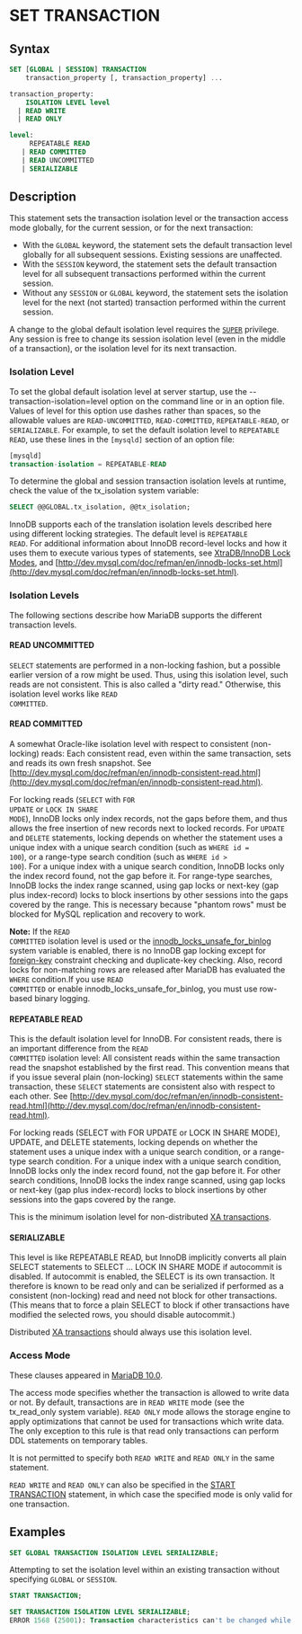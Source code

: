 # SET TRANSACTION

## Syntax

```sql
SET [GLOBAL | SESSION] TRANSACTION
    transaction_property [, transaction_property] ...

transaction_property:
    ISOLATION LEVEL level
  | READ WRITE
  | READ ONLY

level:
     REPEATABLE READ
   | READ COMMITTED
   | READ UNCOMMITTED
   | SERIALIZABLE
```

## Description

This statement sets the transaction isolation level or the transaction access mode globally, for the current session, or for the next transaction:

- With the <code class="highlight fixed" style="white-space:pre-wrap">GLOBAL</code> keyword, the statement sets the default
  transaction level globally for all subsequent sessions. Existing sessions are
  unaffected.
- With the <code class="highlight fixed" style="white-space:pre-wrap">SESSION</code> keyword, the statement sets the default
  transaction level for all subsequent transactions performed within the
  current session.
- Without any <code class="highlight fixed" style="white-space:pre-wrap">SESSION</code> or <code class="highlight fixed" style="white-space:pre-wrap">GLOBAL</code> keyword,
  the statement sets the isolation level for the next (not started) transaction
  performed within the current session.

A change to the global default isolation level requires the 
<code class="highlight fixed" style="white-space:pre-wrap">[SUPER](/sql-statements-structure/sql-statements/account-management-sql-commands/grant/)</code> privilege. Any session is free to change its
session isolation level (even in the middle of a transaction), or the isolation
level for its next transaction.

### Isolation Level

To set the global default isolation level at server startup, use the
<a undefined>--transaction-isolation=level</a> option on the command line or in an option file. Values of level for this option use dashes
rather than spaces, so the allowable values are <code class="highlight fixed" style="white-space:pre-wrap">READ-UNCOMMITTED</code>,
<code class="highlight fixed" style="white-space:pre-wrap">READ-COMMITTED</code>, <code class="highlight fixed" style="white-space:pre-wrap">REPEATABLE-READ</code>, or
<code class="highlight fixed" style="white-space:pre-wrap">SERIALIZABLE</code>. For example, to set the default isolation
level to <code class="highlight fixed" style="white-space:pre-wrap">REPEATABLE READ</code>, use these lines in the `[mysqld]`
section of an option file:

```sql
[mysqld]
transaction-isolation = REPEATABLE-READ
```

To determine the global and session transaction isolation levels at
runtime, check the value of the <a undefined>tx_isolation</a> system variable:

```sql
SELECT @@GLOBAL.tx_isolation, @@tx_isolation;
```

InnoDB supports each of the translation isolation levels described here
using different locking strategies. The default level is 
<code class="highlight fixed" style="white-space:pre-wrap">REPEATABLE READ</code>. For additional information about InnoDB
record-level locks and how it uses them to execute various types of statements,
see [XtraDB/InnoDB Lock Modes](/kb/en/xtradbinnodb-lock-modes/),
and [http://dev.mysql.com/doc/refman/en/innodb-locks-set.html](http://dev.mysql.com/doc/refman/en/innodb-locks-set.html).

### Isolation Levels

The following sections describe how MariaDB supports the different transaction levels.

#### READ UNCOMMITTED

<code class="highlight fixed" style="white-space:pre-wrap">SELECT</code> statements are performed in a non-locking fashion,
but a possible earlier version of a row might be used. Thus, using this
isolation level, such reads are not consistent. This is also called a "dirty
read." Otherwise, this isolation level works like 
<code class="highlight fixed" style="white-space:pre-wrap">READ COMMITTED</code>.

#### READ COMMITTED

A somewhat Oracle-like isolation level with respect to consistent
(non-locking) reads: Each consistent read, even within the same
transaction, sets and reads its own fresh snapshot. See
[http://dev.mysql.com/doc/refman/en/innodb-consistent-read.html](http://dev.mysql.com/doc/refman/en/innodb-consistent-read.html).

For locking reads (<code class="highlight fixed" style="white-space:pre-wrap">SELECT</code> with <code class="highlight fixed" style="white-space:pre-wrap">FOR UPDATE</code>
or <code class="highlight fixed" style="white-space:pre-wrap">LOCK IN SHARE MODE</code>), InnoDB locks only index records, not
the gaps before them, and thus allows the free insertion of new records next to
locked records. For <code class="highlight fixed" style="white-space:pre-wrap">UPDATE</code> and <code class="highlight fixed" style="white-space:pre-wrap">DELETE</code>
statements, locking depends on whether the statement uses a unique index with a
unique search condition (such as <code class="highlight fixed" style="white-space:pre-wrap">WHERE id = 100</code>), or a
range-type search condition (such as <code class="highlight fixed" style="white-space:pre-wrap">WHERE id &gt; 100</code>). For a
unique index with a unique search condition, InnoDB locks only the index record
found, not the gap before it. For range-type searches, InnoDB locks the index
range scanned, using gap locks or next-key (gap plus index-record) locks to
block insertions by other sessions into the gaps covered by the range. This is
necessary because "phantom rows" must be blocked for MySQL replication and
recovery to work.

<strong>Note:</strong> If the <code class="highlight fixed" style="white-space:pre-wrap">READ COMMITTED</code> isolation
level is used or the [innodb_locks_unsafe_for_binlog](/kb/en/innodb-system-variables/#innodb_locks_unsafe_for_binlog) system variable is enabled,
there is no InnoDB gap locking except for [foreign-key](/replication/optimization-and-tuning/optimization-and-indexes/foreign-keys/) constraint checking and
duplicate-key checking. Also, record locks for non-matching rows are released
after MariaDB has evaluated the <code class="highlight fixed" style="white-space:pre-wrap">WHERE</code> condition.If you use <code class="highlight fixed" style="white-space:pre-wrap">READ COMMITTED</code> or enable innodb_locks_unsafe_for_binlog, you must use row-based binary logging.

#### REPEATABLE READ

This is the default isolation level for InnoDB. For consistent reads,
there is an important difference from the <code class="highlight fixed" style="white-space:pre-wrap">READ COMMITTED</code>
isolation level: All consistent reads within the same transaction read the
snapshot established by the first read. This convention means that if you issue
several plain (non-locking) <code class="highlight fixed" style="white-space:pre-wrap">SELECT</code> statements within the
same transaction, these <code class="highlight fixed" style="white-space:pre-wrap">SELECT</code> statements are consistent
also with respect to each other. See
[http://dev.mysql.com/doc/refman/en/innodb-consistent-read.html](http://dev.mysql.com/doc/refman/en/innodb-consistent-read.html).

For locking reads (SELECT with FOR UPDATE or LOCK IN SHARE MODE),
UPDATE, and DELETE statements, locking depends on whether the
statement uses a unique index with a unique search condition, or a
range-type search condition. For a unique index with a unique search
condition, InnoDB locks only the index record found, not the gap
before it. For other search conditions, InnoDB locks the index range
scanned, using gap locks or next-key (gap plus index-record) locks to
block insertions by other sessions into the gaps covered by the range.

This is the minimum isolation level for non-distributed [XA transactions](/sql-statements-structure/sql-statements/transactions/xa-transactions/).

#### SERIALIZABLE

This level is like REPEATABLE READ, but InnoDB implicitly converts all
plain SELECT statements to <a undefined>SELECT ... LOCK IN SHARE MODE</a> if <a undefined>autocommit</a>
is disabled. If autocommit is enabled, the SELECT is its own
transaction. It therefore is known to be read only and can be
serialized if performed as a consistent (non-locking) read and need
not block for other transactions. (This means that to force a plain
SELECT to block if other transactions have modified the selected rows,
you should disable autocommit.)

Distributed [XA transactions](/sql-statements-structure/sql-statements/transactions/xa-transactions/) should always use this isolation level.

### Access Mode

These clauses appeared in [MariaDB 10.0](/kb/en/what-is-mariadb-100/).

The access mode specifies whether the transaction is allowed to write data or not. By default, transactions are in `READ WRITE` mode (see the <a undefined>tx_read_only</a> system variable). `READ ONLY` mode allows the storage engine to apply optimizations that cannot be used for transactions which write data. The only exception to this rule is that read only transactions can perform DDL statements on temporary tables.

It is not permitted to specify both `READ WRITE` and `READ ONLY` in the same statement.

`READ WRITE` and `READ ONLY` can also be specified in the [START TRANSACTION](/sql-statements-structure/sql-statements/transactions/start-transaction/) statement, in which case the specified mode is only valid for one transaction.

## Examples

```sql
SET GLOBAL TRANSACTION ISOLATION LEVEL SERIALIZABLE;
```

Attempting to set the isolation level within an existing transaction without specifying `GLOBAL` or `SESSION`.

```sql
START TRANSACTION;

SET TRANSACTION ISOLATION LEVEL SERIALIZABLE;
ERROR 1568 (25001): Transaction characteristics can't be changed while a transaction is in progress
```